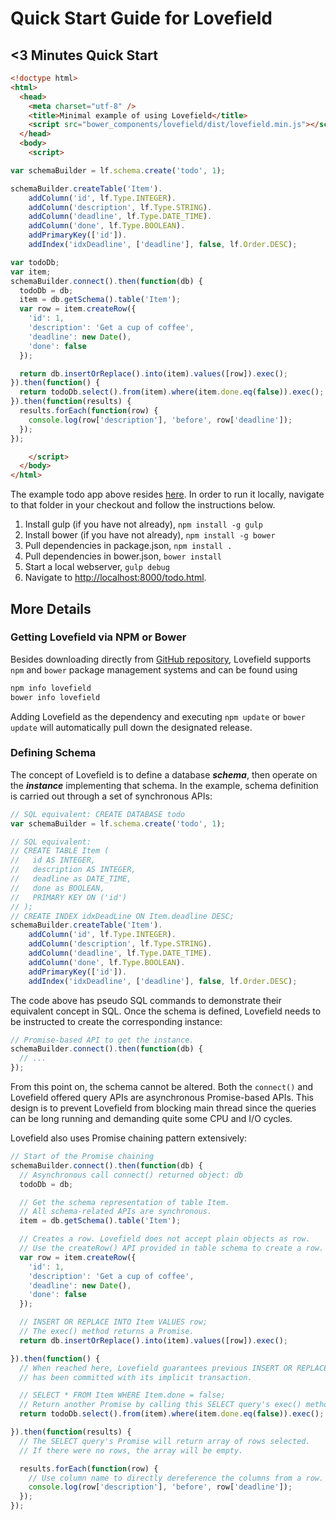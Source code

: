 # Quick Start Guide for Lovefield

## <3 Minutes Quick Start

```html
<!doctype html>
<html>
  <head>
    <meta charset="utf-8" />
    <title>Minimal example of using Lovefield</title>
    <script src="bower_components/lovefield/dist/lovefield.min.js"></script>
  </head>
  <body>
    <script>

var schemaBuilder = lf.schema.create('todo', 1);

schemaBuilder.createTable('Item').
    addColumn('id', lf.Type.INTEGER).
    addColumn('description', lf.Type.STRING).
    addColumn('deadline', lf.Type.DATE_TIME).
    addColumn('done', lf.Type.BOOLEAN).
    addPrimaryKey(['id']).
    addIndex('idxDeadline', ['deadline'], false, lf.Order.DESC);

var todoDb;
var item;
schemaBuilder.connect().then(function(db) {
  todoDb = db;
  item = db.getSchema().table('Item');
  var row = item.createRow({
    'id': 1,
    'description': 'Get a cup of coffee',
    'deadline': new Date(),
    'done': false
  });

  return db.insertOrReplace().into(item).values([row]).exec();
}).then(function() {
  return todoDb.select().from(item).where(item.done.eq(false)).exec();
}).then(function(results) {
  results.forEach(function(row) {
    console.log(row['description'], 'before', row['deadline']);
  });
});

    </script>
  </body>
</html>
```

The example todo app above resides [here](
https://github.com/google/lovefield/tree/master/demos/todo). In order to run
it locally, navigate to that folder in your checkout and follow the instructions
below.

1. Install gulp (if you have not already), ```npm install -g gulp```
2. Install bower (if you have not already), ```npm install -g bower```
3. Pull dependencies in package.json, ```npm install .```
4. Pull dependencies in bower.json, ```bower install```
5. Start a local webserver, ```gulp debug```
6. Navigate to [http://localhost:8000/todo.html](http://localhost:8000/todo.html).


## More Details

### Getting Lovefield via NPM or Bower

Besides downloading directly from [GitHub repository](
https://github.com/google/lovefield/tree/master/dist), Lovefield supports `npm`
and `bower` package management systems and can be found using

```bash
npm info lovefield
bower info lovefield
```

Adding Lovefield as the dependency and executing `npm update` or `bower update`
will automatically pull down the designated release.

### Defining Schema

The concept of Lovefield is to define a database *__schema__*, then operate on
the *__instance__* implementing that schema. In the example, schema definition
is carried out through a set of synchronous APIs:

```js
// SQL equivalent: CREATE DATABASE todo
var schemaBuilder = lf.schema.create('todo', 1);

// SQL equivalent:
// CREATE TABLE Item (
//   id AS INTEGER,
//   description AS INTEGER,
//   deadline as DATE_TIME,
//   done as BOOLEAN,
//   PRIMARY KEY ON ('id')
// );
// CREATE INDEX idxDeadLine ON Item.deadline DESC;
schemaBuilder.createTable('Item').
    addColumn('id', lf.Type.INTEGER).
    addColumn('description', lf.Type.STRING).
    addColumn('deadline', lf.Type.DATE_TIME).
    addColumn('done', lf.Type.BOOLEAN).
    addPrimaryKey(['id']).
    addIndex('idxDeadline', ['deadline'], false, lf.Order.DESC);
```

The code above has pseudo SQL commands to demonstrate their equivalent concept
in SQL. Once the schema is defined, Lovefield needs to be instructed to create
the corresponding instance:

```js
// Promise-based API to get the instance.
schemaBuilder.connect().then(function(db) {
  // ...
});
```

From this point on, the schema cannot be altered. Both the `connect()` and
Lovefield offered query APIs are asynchronous Promise-based APIs. This design
is to prevent Lovefield from blocking main thread since the queries can be
long running and demanding quite some CPU and I/O cycles.

Lovefield also uses Promise chaining pattern extensively:

```js
// Start of the Promise chaining
schemaBuilder.connect().then(function(db) {
  // Asynchronous call connect() returned object: db
  todoDb = db;

  // Get the schema representation of table Item.
  // All schema-related APIs are synchronous.
  item = db.getSchema().table('Item');

  // Creates a row. Lovefield does not accept plain objects as row.
  // Use the createRow() API provided in table schema to create a row.
  var row = item.createRow({
    'id': 1,
    'description': 'Get a cup of coffee',
    'deadline': new Date(),
    'done': false
  });

  // INSERT OR REPLACE INTO Item VALUES row;
  // The exec() method returns a Promise.
  return db.insertOrReplace().into(item).values([row]).exec();

}).then(function() {
  // When reached here, Lovefield guarantees previous INSERT OR REPLACE
  // has been committed with its implicit transaction.

  // SELECT * FROM Item WHERE Item.done = false;
  // Return another Promise by calling this SELECT query's exec() method.
  return todoDb.select().from(item).where(item.done.eq(false)).exec();

}).then(function(results) {
  // The SELECT query's Promise will return array of rows selected.
  // If there were no rows, the array will be empty.

  results.forEach(function(row) {
    // Use column name to directly dereference the columns from a row.
    console.log(row['description'], 'before', row['deadline']);
  });
});
```
